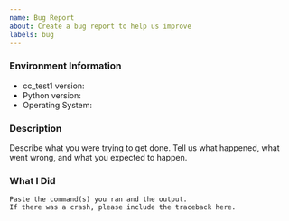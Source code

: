 ```yaml
---
name: Bug Report
about: Create a bug report to help us improve
labels: bug
---
```


<!-- Please search existing issues to avoid creating duplicates. -->

### Environment Information

-   cc_test1 version:
-   Python version:
-   Operating System:

### Description

Describe what you were trying to get done.
Tell us what happened, what went wrong, and what you expected to happen.

### What I Did

```
Paste the command(s) you ran and the output.
If there was a crash, please include the traceback here.
```
